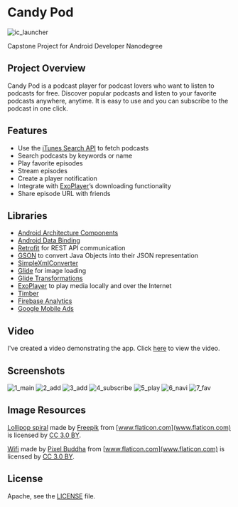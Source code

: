 # Candy Pod
![ic_launcher](https://user-images.githubusercontent.com/33213229/49943928-7a484280-ff2c-11e8-88e4-6e343aefef31.png)

Capstone Project for Android Developer Nanodegree

## Project Overview
Candy Pod is a podcast player for podcast lovers who want to listen to podcasts for free. Discover popular podcasts and listen to your favorite podcasts anywhere, anytime. It is easy to use and you can subscribe to the podcast in one click.

## Features
* Use the [iTunes Search API](https://affiliate.itunes.apple.com/resources/documentation/itunes-store-web-service-search-api/) to fetch podcasts
* Search podcasts by keywords or name
* Play favorite episodes 
* Stream episodes
* Create a player notification
* Integrate with [ExoPlayer](https://github.com/google/ExoPlayer)’s downloading functionality
* Share episode URL with friends 

## Libraries
- [Android Architecture Components](https://developer.android.com/topic/libraries/architecture/) 
- [Android Data Binding](https://developer.android.com/topic/libraries/data-binding/)
- [Retrofit](http://square.github.io/retrofit/) for REST API communication
- [GSON](https://github.com/google/gson) to convert Java Objects into their JSON representation
- [SimpleXmlConverter](https://github.com/square/retrofit/tree/master/retrofit-converters/simplexml)
- [Glide](https://github.com/bumptech/glide) for image loading
- [Glide Transformations](https://github.com/wasabeef/glide-transformations)
- [ExoPlayer](https://github.com/google/ExoPlayer) to play media locally and over the Internet
- [Timber](https://github.com/JakeWharton/timber)
- [Firebase Analytics](https://firebase.google.com/docs/analytics/)
- [Google Mobile Ads](https://developers.google.com/android/guides/setup)

## Video
I've created a video demonstrating the app. Click [here](https://youtu.be/EuuCu4429q4) to view the video.

## Screenshots
![1_main](https://user-images.githubusercontent.com/33213229/49943703-f42bfc00-ff2b-11e8-8afc-a583d06dbae3.png)
![2_add](https://user-images.githubusercontent.com/33213229/49943708-f68e5600-ff2b-11e8-86d1-8fbcddff5656.png)
![3_add](https://user-images.githubusercontent.com/33213229/49943712-f7bf8300-ff2b-11e8-9b51-a098873f56db.png)
![4_subscribe](https://user-images.githubusercontent.com/33213229/49943713-f8f0b000-ff2b-11e8-9c21-b7d25ea8af62.png)
![5_play](https://user-images.githubusercontent.com/33213229/49943715-fa21dd00-ff2b-11e8-88b5-7524ae90a3cd.png)
![6_navi](https://user-images.githubusercontent.com/33213229/49943719-fb530a00-ff2b-11e8-8685-e9eee22c2667.png)
![7_fav](https://user-images.githubusercontent.com/33213229/49943723-fd1ccd80-ff2b-11e8-8122-974d1f73a79d.png)

## Image Resources
[Lollipop spiral](https://www.flaticon.com/free-icon/lollipop-spiral_52839)
made by [Freepik](http://www.freepik.com) from [www.flaticon.com](www.flaticon.com) is licensed by
[CC 3.0 BY](http://creativecommons.org/licenses/by/3.0/).

[Wifi](https://www.flaticon.com/free-icon/wifi_179428)
made by [Pixel Buddha](https://www.flaticon.com/authors/pixel-buddha) from [www.flaticon.com](www.flaticon.com) is licensed by
[CC 3.0 BY](http://creativecommons.org/licenses/by/3.0/).

## License
Apache, see the [LICENSE](LICENSE) file.

